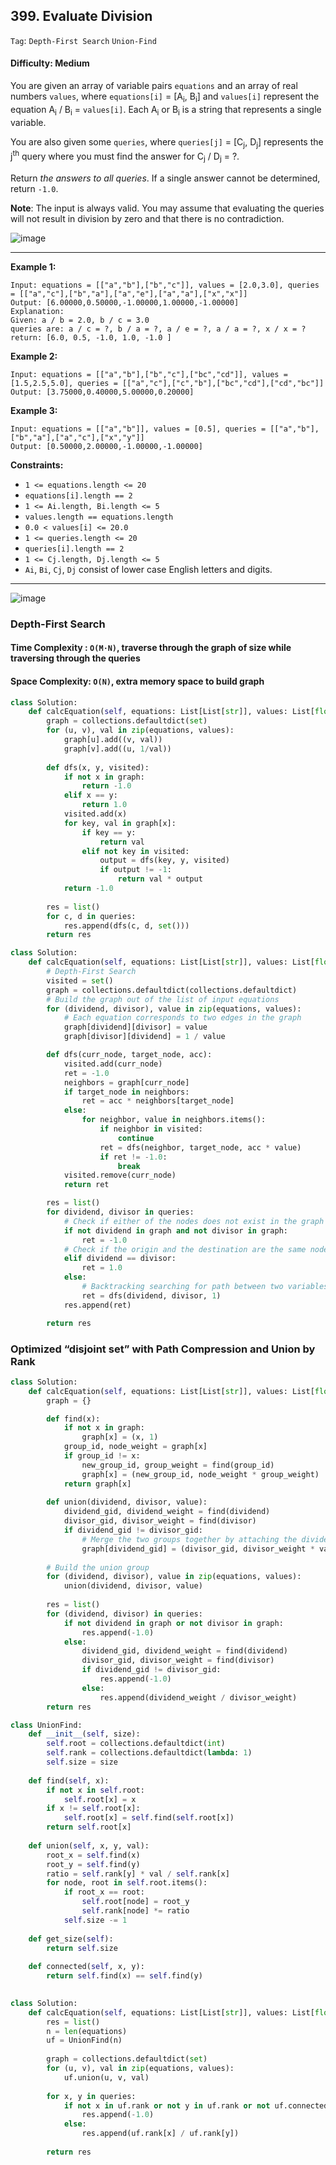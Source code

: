 ## 399. Evaluate Division

```Tag```: ```Depth-First Search``` ```Union-Find```

#### Difficulty: Medium

You are given an array of variable pairs ```equations``` and an array of real numbers ```values```, where ```equations[i]``` = [A<sub>i</sub>, B<sub>i</sub>] and ```values[i]``` represent the equation A<sub>i</sub> / B<sub>i</sub> = ```values[i]```. Each A<sub>i</sub> or B<sub>i</sub> is a string that represents a single variable.

You are also given some ```queries```, where ```queries[j]``` = [C<sub>j</sub>, D<sub>j</sub>] represents the j<sup>th</sup> query where you must find the answer for C<sub>j</sub> / D<sub>j</sub> = ?.

Return _the answers to all queries_. If a single answer cannot be determined, return ```-1.0```.

__Note__: The input is always valid. You may assume that evaluating the queries will not result in division by zero and that there is no contradiction.

![image](https://user-images.githubusercontent.com/35042430/211466724-c85e2c66-7c24-47a7-8ce0-45f7c72286bf.png)

---

__Example 1:__
```
Input: equations = [["a","b"],["b","c"]], values = [2.0,3.0], queries = [["a","c"],["b","a"],["a","e"],["a","a"],["x","x"]]
Output: [6.00000,0.50000,-1.00000,1.00000,-1.00000]
Explanation: 
Given: a / b = 2.0, b / c = 3.0
queries are: a / c = ?, b / a = ?, a / e = ?, a / a = ?, x / x = ?
return: [6.0, 0.5, -1.0, 1.0, -1.0 ]
```

__Example 2:__
```
Input: equations = [["a","b"],["b","c"],["bc","cd"]], values = [1.5,2.5,5.0], queries = [["a","c"],["c","b"],["bc","cd"],["cd","bc"]]
Output: [3.75000,0.40000,5.00000,0.20000]
```

__Example 3:__
```
Input: equations = [["a","b"]], values = [0.5], queries = [["a","b"],["b","a"],["a","c"],["x","y"]]
Output: [0.50000,2.00000,-1.00000,-1.00000]
```

__Constraints:__

- ```1 <= equations.length <= 20```
- ```equations[i].length == 2```
- ```1 <= Ai.length, Bi.length <= 5```
- ```values.length == equations.length```
- ```0.0 < values[i] <= 20.0```
- ```1 <= queries.length <= 20```
- ```queries[i].length == 2```
- ```1 <= Cj.length, Dj.length <= 5```
- ```Ai```, ```Bi```, ```Cj```, ```Dj``` consist of lower case English letters and digits.


---

![image](https://leetcode.com/problems/evaluate-division/Figures/399/399_graph_example.png)

### Depth-First Search
#### Time Complexity : ```O(M⋅N)```, traverse through the graph of size while traversing through the queries
#### Space Complexity: ```O(N)```, extra memory space to build graph

```Python
class Solution:
    def calcEquation(self, equations: List[List[str]], values: List[float], queries: List[List[str]]) -> List[float]:
        graph = collections.defaultdict(set)
        for (u, v), val in zip(equations, values):
            graph[u].add((v, val))
            graph[v].add((u, 1/val))
            
        def dfs(x, y, visited):
            if not x in graph:
                return -1.0
            elif x == y:
                return 1.0
            visited.add(x)
            for key, val in graph[x]:
                if key == y:
                    return val
                elif not key in visited:
                    output = dfs(key, y, visited)
                    if output != -1:
                        return val * output
            return -1.0
            
        res = list()
        for c, d in queries:
            res.append(dfs(c, d, set()))
        return res
```

```Python
class Solution:
    def calcEquation(self, equations: List[List[str]], values: List[float], queries: List[List[str]]) -> List[float]:
        # Depth-First Search
        visited = set()
        graph = collections.defaultdict(collections.defaultdict)
        # Build the graph out of the list of input equations
        for (dividend, divisor), value in zip(equations, values):
            # Each equation corresponds to two edges in the graph
            graph[dividend][divisor] = value
            graph[divisor][dividend] = 1 / value

        def dfs(curr_node, target_node, acc):
            visited.add(curr_node)
            ret = -1.0
            neighbors = graph[curr_node]
            if target_node in neighbors:
                ret = acc * neighbors[target_node]
            else:
                for neighbor, value in neighbors.items():
                    if neighbor in visited:
                        continue
                    ret = dfs(neighbor, target_node, acc * value)
                    if ret != -1.0:
                        break
            visited.remove(curr_node)
            return ret

        res = list()
        for dividend, divisor in queries:
            # Check if either of the nodes does not exist in the graph
            if not dividend in graph and not divisor in graph:
                ret = -1.0
            # Check if the origin and the destination are the same nodes
            elif dividend == divisor:
                ret = 1.0
            else:
                # Backtracking searching for path between two variables
                ret = dfs(dividend, divisor, 1)
            res.append(ret)

        return res
```

### Optimized “disjoint set” with Path Compression and Union by Rank

```Python
class Solution:
    def calcEquation(self, equations: List[List[str]], values: List[float], queries: List[List[str]]) -> List[float]:
        graph = {}

        def find(x):
            if not x in graph:
                graph[x] = (x, 1)
            group_id, node_weight = graph[x]
            if group_id != x:
                new_group_id, group_weight = find(group_id)
                graph[x] = (new_group_id, node_weight * group_weight)
            return graph[x]
        
        def union(dividend, divisor, value):
            dividend_gid, dividend_weight = find(dividend)
            divisor_gid, divisor_weight = find(divisor)
            if dividend_gid != divisor_gid:
                # Merge the two groups together by attaching the dividend group to the one of divisor            
                graph[dividend_gid] = (divisor_gid, divisor_weight * value / dividend_weight)     
        
        # Build the union group
        for (dividend, divisor), value in zip(equations, values):
            union(dividend, divisor, value)
        
        res = list()
        for (dividend, divisor) in queries:
            if not dividend in graph or not divisor in graph:
                res.append(-1.0)
            else:
                dividend_gid, dividend_weight = find(dividend)
                divisor_gid, divisor_weight = find(divisor)
                if dividend_gid != divisor_gid:
                    res.append(-1.0)
                else:
                    res.append(dividend_weight / divisor_weight)
        return res
```

```Python
class UnionFind:
    def __init__(self, size):
        self.root = collections.defaultdict(int)
        self.rank = collections.defaultdict(lambda: 1)
        self.size = size
    
    def find(self, x):
        if not x in self.root:
            self.root[x] = x
        if x != self.root[x]:
            self.root[x] = self.find(self.root[x])
        return self.root[x]
    
    def union(self, x, y, val):
        root_x = self.find(x)
        root_y = self.find(y)
        ratio = self.rank[y] * val / self.rank[x]
        for node, root in self.root.items():
            if root_x == root:
                self.root[node] = root_y
                self.rank[node] *= ratio
            self.size -= 1
        
    def get_size(self):
        return self.size
    
    def connected(self, x, y):
        return self.find(x) == self.find(y)
    

class Solution:
    def calcEquation(self, equations: List[List[str]], values: List[float], queries: List[List[str]]) -> List[float]:
        res = list()
        n = len(equations)
        uf = UnionFind(n)
        
        graph = collections.defaultdict(set)
        for (u, v), val in zip(equations, values):
            uf.union(u, v, val)
        
        for x, y in queries:
            if not x in uf.rank or not y in uf.rank or not uf.connected(x, y):
                res.append(-1.0)
            else:
                res.append(uf.rank[x] / uf.rank[y])
        
        return res
```
 
